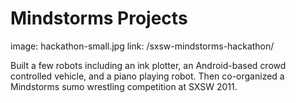 Mindstorms Projects
===================
image: hackathon-small.jpg
link: /sxsw-mindstorms-hackathon/

Built a few robots including an ink plotter, an Android-based crowd
controlled vehicle, and a piano playing robot. Then co-organized a
Mindstorms sumo wrestling competition at SXSW 2011.

